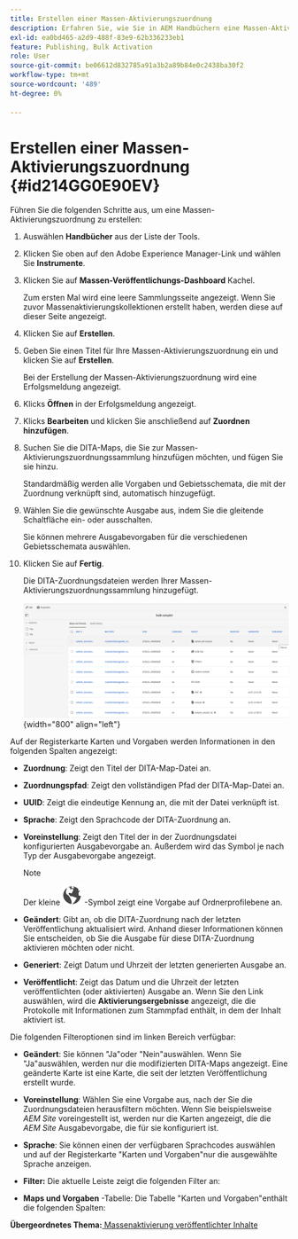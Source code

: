 ```yaml
---
title: Erstellen einer Massen-Aktivierungszuordnung
description: Erfahren Sie, wie Sie in AEM Handbüchern eine Massen-Aktivierungszuordnung erstellen.
exl-id: ea0bd465-a2d9-488f-83e9-62b336233eb1
feature: Publishing, Bulk Activation
role: User
source-git-commit: be06612d832785a91a3b2a89b84e0c2438ba30f2
workflow-type: tm+mt
source-wordcount: '489'
ht-degree: 0%

---
```


# Erstellen einer Massen-Aktivierungszuordnung {#id214GG0E90EV}

Führen Sie die folgenden Schritte aus, um eine Massen-Aktivierungszuordnung zu erstellen:

1. Auswählen **Handbücher** aus der Liste der Tools.

1. Klicken Sie oben auf den Adobe Experience Manager-Link und wählen Sie **Instrumente**.

1. Klicken Sie auf **Massen-Veröffentlichungs-Dashboard** Kachel.

   Zum ersten Mal wird eine leere Sammlungsseite angezeigt. Wenn Sie zuvor Massenaktivierungskollektionen erstellt haben, werden diese auf dieser Seite angezeigt.

1. Klicken Sie auf **Erstellen**.

1. Geben Sie einen Titel für Ihre Massen-Aktivierungszuordnung ein und klicken Sie auf **Erstellen**.

   Bei der Erstellung der Massen-Aktivierungszuordnung wird eine Erfolgsmeldung angezeigt.

1. Klicks **Öffnen** in der Erfolgsmeldung angezeigt.

1. Klicks **Bearbeiten** und klicken Sie anschließend auf **Zuordnen hinzufügen**.

1. Suchen Sie die DITA-Maps, die Sie zur Massen-Aktivierungszuordnungssammlung hinzufügen möchten, und fügen Sie sie hinzu.

   Standardmäßig werden alle Vorgaben und Gebietsschemata, die mit der Zuordnung verknüpft sind, automatisch hinzugefügt.

1. Wählen Sie die gewünschte Ausgabe aus, indem Sie die gleitende Schaltfläche ein- oder ausschalten.

   Sie können mehrere Ausgabevorgaben für die verschiedenen Gebietsschemata auswählen.

1. Klicken Sie auf **Fertig**.

   Die DITA-Zuordnungsdateien werden Ihrer Massen-Aktivierungszuordnungssammlung hinzugefügt.

   ![](images/bulk-activation-collection-created.png){width="800" align="left"}


Auf der Registerkarte Karten und Vorgaben werden Informationen in den folgenden Spalten angezeigt:

- **Zuordnung**: Zeigt den Titel der DITA-Map-Datei an.
- **Zuordnungspfad**: Zeigt den vollständigen Pfad der DITA-Map-Datei an.

- **UUID**: Zeigt die eindeutige Kennung an, die mit der Datei verknüpft ist.

- **Sprache**: Zeigt den Sprachcode der DITA-Zuordnung an.
- **Voreinstellung**: Zeigt den Titel der in der Zuordnungsdatei konfigurierten Ausgabevorgabe an. Außerdem wird das Symbol je nach Typ der Ausgabevorgabe angezeigt.

  >[!NOTE]
  >
  > Der kleine ![](images/global-preset-icon.svg) -Symbol zeigt eine Vorgabe auf Ordnerprofilebene an.
- **Geändert**: Gibt an, ob die DITA-Zuordnung nach der letzten Veröffentlichung aktualisiert wird. Anhand dieser Informationen können Sie entscheiden, ob Sie die Ausgabe für diese DITA-Zuordnung aktivieren möchten oder nicht.
- **Generiert**: Zeigt Datum und Uhrzeit der letzten generierten Ausgabe an.
- **Veröffentlicht**: Zeigt das Datum und die Uhrzeit der letzten veröffentlichten (oder aktivierten) Ausgabe an. Wenn Sie den Link auswählen, wird die **Aktivierungsergebnisse** angezeigt, die die Protokolle mit Informationen zum Stammpfad enthält, in dem der Inhalt aktiviert ist.


Die folgenden Filteroptionen sind im linken Bereich verfügbar:

- **Geändert**: Sie können &quot;Ja&quot;oder &quot;Nein&quot;auswählen. Wenn Sie &quot;Ja&quot;auswählen, werden nur die modifizierten DITA-Maps angezeigt. Eine geänderte Karte ist eine Karte, die seit der letzten Veröffentlichung erstellt wurde.
- **Voreinstellung**: Wählen Sie eine Vorgabe aus, nach der Sie die Zuordnungsdateien herausfiltern möchten. Wenn Sie beispielsweise *AEM Site* voreingestellt ist, werden nur die Karten angezeigt, die die *AEM Site* Ausgabevorgabe, die für sie konfiguriert ist.
- **Sprache**: Sie können einen der verfügbaren Sprachcodes auswählen und auf der Registerkarte &quot;Karten und Vorgaben&quot;nur die ausgewählte Sprache anzeigen.

- **Filter:** Die aktuelle Leiste zeigt die folgenden Filter an:
- **Maps und Vorgaben** -Tabelle: Die Tabelle &quot;Karten und Vorgaben&quot;enthält die folgenden Spalten:

**Übergeordnetes Thema:**[ Massenaktivierung veröffentlichter Inhalte](conf-bulk-activation.md)

